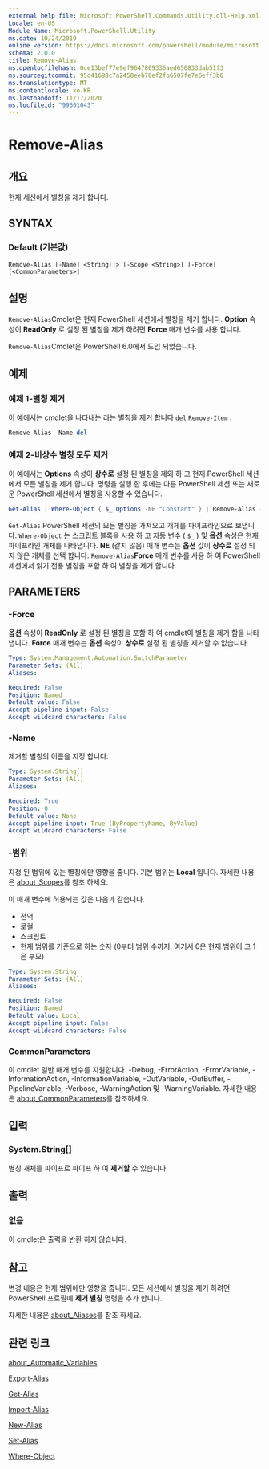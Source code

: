 ```yaml
---
external help file: Microsoft.PowerShell.Commands.Utility.dll-Help.xml
Locale: en-US
Module Name: Microsoft.PowerShell.Utility
ms.date: 10/24/2019
online version: https://docs.microsoft.com/powershell/module/microsoft.powershell.utility/remove-alias?view=powershell-7.2&WT.mc_id=ps-gethelp
schema: 2.0.0
title: Remove-Alias
ms.openlocfilehash: 0ce13bef77e9ef9647809336aed650833dab51f3
ms.sourcegitcommit: 95d41698c7a2450eeb70ef2fb6507fe7e6eff3b6
ms.translationtype: MT
ms.contentlocale: ko-KR
ms.lasthandoff: 11/17/2020
ms.locfileid: "99601043"
---
```

# Remove-Alias

## 개요
현재 세션에서 별칭을 제거 합니다.

## SYNTAX

### Default (기본값)

```
Remove-Alias [-Name] <String[]> [-Scope <String>] [-Force] [<CommonParameters>]
```

## 설명

`Remove-Alias`Cmdlet은 현재 PowerShell 세션에서 별칭을 제거 합니다. **Option** 속성이 **ReadOnly** 로 설정 된 별칭을 제거 하려면 **Force** 매개 변수를 사용 합니다.

`Remove-Alias`Cmdlet은 PowerShell 6.0에서 도입 되었습니다.

## 예제

### 예제 1-별칭 제거

이 예에서는 cmdlet을 나타내는 라는 별칭을 제거 합니다 `del` `Remove-Item` .

```powershell
Remove-Alias -Name del
```

### 예제 2-비상수 별칭 모두 제거

이 예에서는 **Options** 속성이 **상수로** 설정 된 별칭을 제외 하 고 현재 PowerShell 세션에서 모든 별칭을 제거 합니다. 명령을 실행 한 후에는 다른 PowerShell 세션 또는 새로운 PowerShell 세션에서 별칭을 사용할 수 있습니다.

```powershell
Get-Alias | Where-Object { $_.Options -NE "Constant" } | Remove-Alias -Force
```

`Get-Alias` PowerShell 세션의 모든 별칭을 가져오고 개체를 파이프라인으로 보냅니다.
`Where-Object` 는 스크립트 블록을 사용 하 고 자동 변수 ( `$_` ) 및 **옵션** 속성은 현재 파이프라인 개체를 나타냅니다. **NE** (같지 않음) 매개 변수는 **옵션** 값이 **상수로** 설정 되지 않은 개체를 선택 합니다. `Remove-Alias`**Force** 매개 변수를 사용 하 여 PowerShell 세션에서 읽기 전용 별칭을 포함 하 여 별칭을 제거 합니다.

## PARAMETERS

### -Force

**옵션** 속성이 **ReadOnly** 로 설정 된 별칭을 포함 하 여 cmdlet이 별칭을 제거 함을 나타냅니다. **Force** 매개 변수는 **옵션** 속성이 **상수로** 설정 된 별칭을 제거할 수 없습니다.

```yaml
Type: System.Management.Automation.SwitchParameter
Parameter Sets: (All)
Aliases:

Required: False
Position: Named
Default value: False
Accept pipeline input: False
Accept wildcard characters: False
```

### -Name

제거할 별칭의 이름을 지정 합니다.

```yaml
Type: System.String[]
Parameter Sets: (All)
Aliases:

Required: True
Position: 0
Default value: None
Accept pipeline input: True (ByPropertyName, ByValue)
Accept wildcard characters: False
```

### -범위

지정 된 범위에 있는 별칭에만 영향을 줍니다. 기본 범위는 **Local** 입니다. 자세한 내용은 [about_Scopes](../microsoft.powershell.core/about/about_scopes.md)를 참조 하세요.

이 매개 변수에 허용되는 값은 다음과 같습니다.

- 전역
- 로컬
- 스크립트
- 현재 범위를 기준으로 하는 숫자 (0부터 범위 수까지, 여기서 0은 현재 범위이 고 1은 부모)

```yaml
Type: System.String
Parameter Sets: (All)
Aliases:

Required: False
Position: Named
Default value: Local
Accept pipeline input: False
Accept wildcard characters: False
```

### CommonParameters

이 cmdlet 일반 매개 변수를 지원합니다. -Debug, -ErrorAction, -ErrorVariable, -InformationAction, -InformationVariable, -OutVariable, -OutBuffer, -PipelineVariable, -Verbose, -WarningAction 및 -WarningVariable. 자세한 내용은 [about_CommonParameters](https://go.microsoft.com/fwlink/?LinkID=113216)를 참조하세요.

## 입력

### System.String[]

별칭 개체를 파이프로 파이프 하 여 **제거할** 수 있습니다.

## 출력

### 없음

이 cmdlet은 출력을 반환 하지 않습니다.

## 참고

변경 내용은 현재 범위에만 영향을 줍니다. 모든 세션에서 별칭을 제거 하려면 PowerShell 프로필에 **제거 별칭** 명령을 추가 합니다.

자세한 내용은 [about_Aliases](../microsoft.powershell.core/about/about_aliases.md)를 참조 하세요.

## 관련 링크

[about_Automatic_Variables](../Microsoft.PowerShell.Core/About/about_Automatic_Variables.md)

[Export-Alias](Export-Alias.md)

[Get-Alias](Get-Alias.md)

[Import-Alias](Import-Alias.md)

[New-Alias](New-Alias.md)

[Set-Alias](Set-Alias.md)

[Where-Object](../Microsoft.PowerShell.Core/Where-Object.md)

